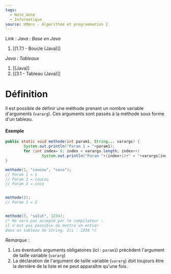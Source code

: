 ```yaml
---
tags:
  - Note_done
  - Informatique
source: UMons - Algorithme et programmation 2
---
```


Link :
_Java : Base en Java_
1. [[1.7.1 - Boucle (Java)]]

_Java : Tableaux_
1. [[Java]]
2. [[3.1 - Tableau (Java)]]

# Définition
Il est possible de définir une méthode prenant un nombre variable d'arguments (`vararg`). Ces arguments sont passés à la méthode sous forme d'un tableau.
#### Exemple
```java
public static void methode(int param1, String... varargs) { 
		System.out.println("Param 1 = "+param1); 
		for (int index= 0; index < varargs.length; index++) 
				System.out.println("Param "+(index+1)+" = "+varargs[index]); 
}

methode(1, "coucou", "coco");
// Param 1 = 1
// Param 2 = coucou
// Param 3 = coco


methode(2);
// Param 1 = 2


methode(3, "salut", 1234);
/* Ne sera pas accepté par le compilateur : 
il n'est pas possible de mettre un entier 
dans un tableau de String. Ici : 1234 */
```
_Remarque_ :
1. Les éventuels arguments obligatoires (ici : `param1`) précèdent l'argument de taille variable (`vararg`)
2. La déclaration de l'argument de taille variable (`vararg`) doit toujours être la dernière de la liste et ne peut apparaître qu'une fois.
